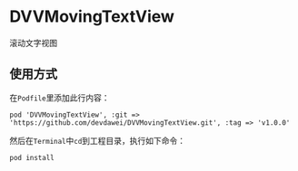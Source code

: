 

DVVMovingTextView
=================
滚动文字视图

使用方式
-------
在`Podfile`里添加此行内容：
```
pod 'DVVMovingTextView', :git => 'https://github.com/devdawei/DVVMovingTextView.git', :tag => 'v1.0.0'
```

然后在`Terminal`中`cd`到工程目录，执行如下命令：
```
pod install
```
